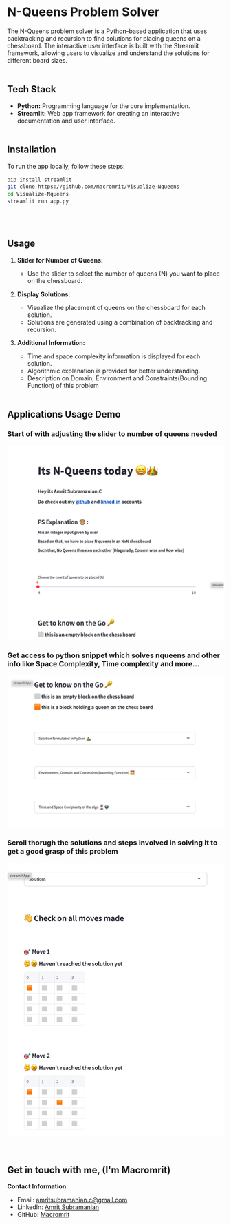 # N-Queens Problem Solver

The N-Queens problem solver is a Python-based application that uses backtracking and recursion to find solutions for placing queens on a chessboard. The interactive user interface is built with the Streamlit framework, allowing users to visualize and understand the solutions for different board sizes.
<br><br>
## Tech Stack

- **Python:** Programming language for the core implementation.
- **Streamlit:** Web app framework for creating an interactive documentation and user interface.
<br><br>
## Installation

To run the app locally, follow these steps:

```bash
pip install streamlit
git clone https://github.com/macromrit/Visualize-Nqueens
cd Visualize-Nqueens
streamlit run app.py
```
<br><br>
## Usage

1. **Slider for Number of Queens:**
   - Use the slider to select the number of queens (N) you want to place on the chessboard.

2. **Display Solutions:**
   - Visualize the placement of queens on the chessboard for each solution.
   - Solutions are generated using a combination of backtracking and recursion.

3. **Additional Information:**
   - Time and space complexity information is displayed for each solution.
   - Algorithmic explanation is provided for better understanding.
   - Description on Domain, Environment and Constraints(Bounding Function) of this problem
<br><br>
## Applications Usage Demo

### **Start of with adjusting the slider to number of queens needed**<br>
   ![](images/slider.png)<br>
### **Get access to python snippet which solves nqueens and other info like Space Complexity, Time complexity and more...**<br>
   ![](images/general-info.png)<br>
### **Scroll thorugh the solutions and steps involved in solving it to get a good grasp of this problem**<br>
   ![](images/solutions-steps.png)<br>
<br><br>
## Get in touch with me, (I'm Macromrit)
**Contact Information:**
   - Email: amritsubramanian.c@gmail.com
   - LinkedIn: [Amrit Subramanian](https://www.linkedin.com/in/macromrit)
   - GitHub: [Macromrit](https://github.com/macromrit)


